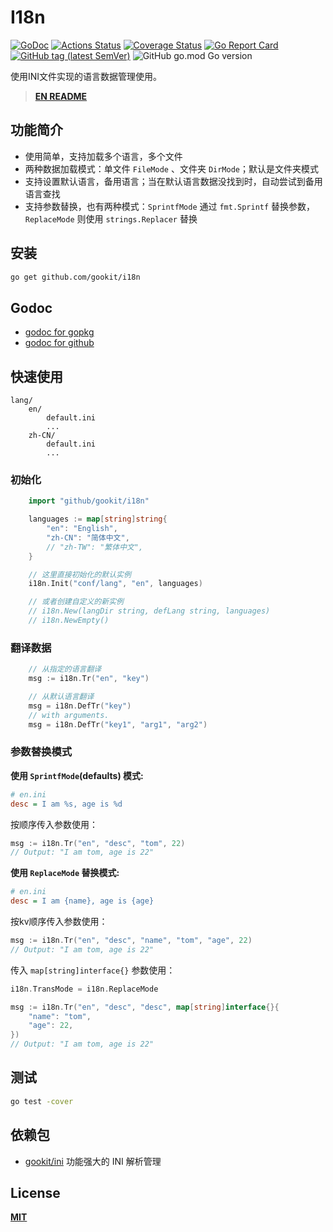 # I18n

[![GoDoc](https://godoc.org/github.com/gookit/i18n?status.svg)](https://pkg.go.dev/github.com/gookit/i18n)
[![Actions Status](https://github.com/gookit/i18n/workflows/Unit-Tests/badge.svg)](https://github.com/gookit/i18n/actions)
[![Coverage Status](https://coveralls.io/repos/github/gookit/i18n/badge.svg?branch=master)](https://coveralls.io/github/gookit/i18n?branch=master)
[![Go Report Card](https://goreportcard.com/badge/github.com/gookit/i18n)](https://goreportcard.com/report/github.com/gookit/i18n)
[![GitHub tag (latest SemVer)](https://img.shields.io/github/tag/gookit/i18n)](https://github.com/gookit/i18n)
![GitHub go.mod Go version](https://img.shields.io/github/go-mod/go-version/gookit/i18n?style=flat-square)

使用INI文件实现的语言数据管理使用。

> **[EN README](README.md)**

## 功能简介

- 使用简单，支持加载多个语言，多个文件
- 两种数据加载模式：单文件 `FileMode` 、文件夹 `DirMode`；默认是文件夹模式
- 支持设置默认语言，备用语言；当在默认语言数据没找到时，自动尝试到备用语言查找
- 支持参数替换，也有两种模式：`SprintfMode` 通过 `fmt.Sprintf` 替换参数，`ReplaceMode` 则使用 `strings.Replacer` 替换

## 安装

```bash
go get github.com/gookit/i18n
```

## Godoc

- [godoc for gopkg](https://pkg.go.dev/gopkg.in/gookit/i18n.v1)
- [godoc for github](https://pkg.go.dev/github.com/gookit/i18n)

## 快速使用

```text
lang/
    en/
        default.ini
        ...
    zh-CN/
        default.ini
        ...
```

### 初始化

```go
    import "github/gookit/i18n"

    languages := map[string]string{
        "en": "English",
        "zh-CN": "简体中文",
        // "zh-TW": "繁体中文",
    }

    // 这里直接初始化的默认实例
    i18n.Init("conf/lang", "en", languages)

    // 或者创建自定义的新实例
    // i18n.New(langDir string, defLang string, languages)
    // i18n.NewEmpty()
```

### 翻译数据

```go
    // 从指定的语言翻译
    msg := i18n.Tr("en", "key")

    // 从默认语言翻译
    msg = i18n.DefTr("key")
    // with arguments. 
    msg = i18n.DefTr("key1", "arg1", "arg2")
```

### 参数替换模式

**使用 `SprintfMode`(defaults) 模式:**

```ini
# en.ini
desc = I am %s, age is %d
```

按顺序传入参数使用：

```go
msg := i18n.Tr("en", "desc", "tom", 22)
// Output: "I am tom, age is 22"
```

**使用 `ReplaceMode` 替换模式:**

```ini
# en.ini
desc = I am {name}, age is {age}
```

按kv顺序传入参数使用：

```go
msg := i18n.Tr("en", "desc", "name", "tom", "age", 22)
// Output: "I am tom, age is 22"
```

传入 `map[string]interface{}` 参数使用：

```go
i18n.TransMode = i18n.ReplaceMode

msg := i18n.Tr("en", "desc", "desc", map[string]interface{}{
    "name": "tom",
    "age": 22,
})
// Output: "I am tom, age is 22"
```

## 测试

```bash
go test -cover
```

## 依赖包

- [gookit/ini](https://github.com/gookit/ini) 功能强大的 INI 解析管理

## License

**[MIT](LICENSE)**
